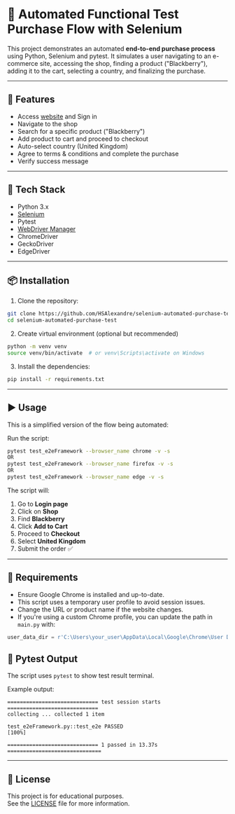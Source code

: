 # 🛒 Automated Functional Test Purchase Flow with Selenium

This project demonstrates an automated **end-to-end purchase process** using Python, Selenium and pytest. It simulates a user navigating to an e-commerce site, accessing the shop, finding a product ("Blackberry"), adding it to the cart, selecting a country, and finalizing the purchase.

---

## 🚀 Features

- Access [website](https://rahulshettyacademy.com/loginpagePractis/) and Sign in
- Navigate to the shop
- Search for a specific product ("Blackberry")
- Add product to cart and proceed to checkout
- Auto-select country (United Kingdom)
- Agree to terms & conditions and complete the purchase
- Verify success message

---

## 🧰 Tech Stack

- Python 3.x
- [Selenium](https://pypi.org/project/selenium/)
- Pytest
- [WebDriver Manager](https://pypi.org/project/webdriver-manager/)
- ChromeDriver
- GeckoDriver
- EdgeDriver

---

## 📦 Installation

1. Clone the repository:

```bash
git clone https://github.com/HSAlexandre/selenium-automated-purchase-test.git
cd selenium-automated-purchase-test
```

2. Create virtual environment (optional but recommended)

```bash
python -m venv venv
source venv/bin/activate  # or venv\Scripts\activate on Windows
```
3. Install the dependencies:

```bash
pip install -r requirements.txt
```

---

## ▶️ Usage

This is a simplified version of the flow being automated:

Run the script:

```bash
pytest test_e2eFramework --browser_name chrome -v -s
OR
pytest test_e2eFramework --browser_name firefox -v -s
OR
pytest test_e2eFramework --browser_name edge -v -s
```

The script will:
1. Go to **Login page**
2. Click on **Shop**
3. Find **Blackberry**
4. Click **Add to Cart**
5. Proceed to **Checkout**
6. Select **United Kingdom**
7. Submit the order ✅

---

## 📝 Requirements
- Ensure Google Chrome is installed and up-to-date.
- This script uses a temporary user profile to avoid session issues.
- Change the URL or product name if the website changes.
- If you're using a custom Chrome profile, you can update the path in `main.py` with:

```python
user_data_dir = r'C:\Users\your_user\AppData\Local\Google\Chrome\User Data'
```

## 🧪 Pytest Output

The script uses `pytest` to show test result terminal.

Example output:
```
============================= test session starts =============================
collecting ... collected 1 item

test_e2eFramework.py::test_e2e PASSED                                    [100%]

============================= 1 passed in 13.37s ==============================
```

---

## 📝 License
This project is for educational purposes.  
See the [LICENSE](LICENSE) file for more information.